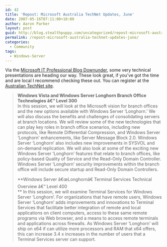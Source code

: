 ```yaml
---
id: 42
title: 'Repost: Microsoft Australia TechNet Updates, June'
date: 2007-05-16T07:11:00+10:00
author: Aaron Parker
layout: post
guid: http://blog.stealthpuppy.com/uncategorized/repost-microsoft-australia-technet-updates-june
permalink: /repost-microsoft-australia-technet-updates-june/
categories:
  - Community
tags:
  - Windows-Server
---
```

Via the [Microsoft IT Professional Blog Downunder](http://blogs.technet.com/itproaustralia/archive/2007/05/16/technet-updates-june-register-today.aspx), some very technical presentations are heading our way. These look great, if you&#8217;ve got the time and are local I recommend checking these out. You can register at the [Australian TechNet site](http://www.microsoft.com/australia/technet/techNet_Landingpage.mspx).

> **Windows Vista and Windows Server Longhorn Branch Office Technologies â€“ Level 300**  
> In this session, we will look at the Microsoft vision for branch offices and the new options available with Windows Server &#8216;Longhorn.&#8217; We will also discuss the benefits and challenges of consolidating servers at branch locations. We will review some of the new technologies that can play key roles in branch office scenarios, including new protocols, like Remote Differential Compression, and Windows Server &#8216;Longhorn&#8217; enhancements, like Server Message Block 2.0. Windows Server &#8216;Longhorn&#8217; also includes new improvements in SYSVOL and on-demand replication. We will also look at some of the exciting new Windows Server &#8216;Longhorn&#8217; features that relate to branch offices, like policy-based Quality of Service and the Read-Only Domain Controller. Windows Server &#8216;Longhorn&#8217; security improvements within the branch office will include secure startup and Read-Only Domain Controllers.
> 
> **Windows Server â€œLonghornâ€ Terminal Services Technical Overview â€“ Level 400  
>** In this session, we will examine Terminal Services for Windows Server &#8216;Longhorn&#8217;. For organizations that have remote users, Windows Server &#8216;Longhorn&#8217; adds improvements and innovations to Terminal Services that facilitate better integration of remote and local applications on client computers, access to these same remote programs via Web browser, and a means to access remote terminals and applications across firewalls. As Windows Server &#8216;Longhorn&#8217; will ship on x64 if can utilize more processors and RAM that x64 offers, this can increase 3.4 x increases in the number of users that a Terminal Services server can support.